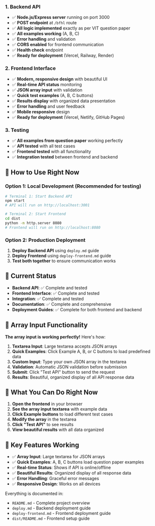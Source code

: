 
### 1. Backend API 

- ✅ **Node.js/Express server** running on port 3000
- ✅ **POST endpoint** at `/bfhl` route
- ✅ **All logic implemented** exactly as per VIT question paper
- ✅ **All examples working** (A, B, C)
- ✅ **Error handling** and validation
- ✅ **CORS enabled** for frontend communication
- ✅ **Health check** endpoint
- ✅ **Ready for deployment** (Vercel, Railway, Render)

### 2. Frontend Interface 

- ✅ **Modern, responsive design** with beautiful UI
- ✅ **Real-time API status** monitoring
- ✅ **JSON array input** with validation
- ✅ **Quick test examples** (A, B, C buttons)
- ✅ **Results display** with organized data presentation
- ✅ **Error handling** and user feedback
- ✅ **Mobile responsive** design
- ✅ **Ready for deployment** (Vercel, Netlify, GitHub Pages)

### 3. Testing 

- ✅ **All examples from question paper** working perfectly
- ✅ **API tested** with all test cases
- ✅ **Frontend tested** with all functionality
- ✅ **Integration tested** between frontend and backend

## 🚀 How to Use Right Now

### Option 1: Local Development (Recommended for testing)

```bash
# Terminal 1: Start Backend API
npm start
# API will run on http://localhost:3001

# Terminal 2: Start Frontend
cd dist
python -m http.server 8080
# Frontend will run on http://localhost:8080
```

### Option 2: Production Deployment

1. **Deploy Backend API** using `deploy.md` guide
2. **Deploy Frontend** using `deploy-frontend.md` guide
3. **Test both together** to ensure communication works

## 🎯 Current Status

- **Backend API**: ✅ Complete and tested
- **Frontend Interface**: ✅ Complete and tested
- **Integration**: ✅ Complete and tested
- **Documentation**: ✅ Complete and comprehensive
- **Deployment Guides**: ✅ Complete for both frontend and backend

## 🔧 Array Input Functionality

**The array input is working perfectly!** Here's how:

1. **Textarea Input**: Large textarea accepts JSON arrays
2. **Quick Examples**: Click Example A, B, or C buttons to load predefined data
3. **Custom Input**: Type your own JSON array in the textarea
4. **Validation**: Automatic JSON validation before submission
5. **Submit**: Click "Test API" button to send the request
6. **Results**: Beautiful, organized display of all API response data

## 📱 What You Can Do Right Now

1. **Open the frontend** in your browser
2. **See the array input textarea** with example data
3. **Click Example buttons** to load different test cases
4. **Modify the array** in the textarea
5. **Click "Test API"** to see results
6. **View beautiful results** with all data organized

## 🌟 Key Features Working

- ✅ **Array Input**: Large textarea for JSON arrays
- ✅ **Quick Examples**: A, B, C buttons load question paper examples
- ✅ **Real-time Status**: Shows if API is online/offline
- ✅ **Beautiful Results**: Organized display of all response data
- ✅ **Error Handling**: Graceful error messages
- ✅ **Responsive Design**: Works on all devices


Everything is documented in:

- `README.md` - Complete project overview
- `deploy.md` - Backend deployment guide
- `deploy-frontend.md` - Frontend deployment guide
- `dist/README.md` - Frontend setup guide

